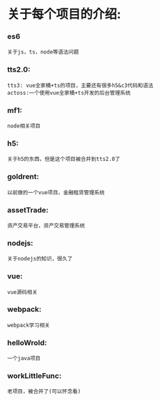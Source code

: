 # 关于每个项目的介绍:
### es6
    关于js，ts，node等语法问题
### tts2.0:
    tts3: vue全家桶+ts的项目，主要还有很多h5&c3代码和语法
    actoss:一个使用vue全家桶+ts开发的后台管理系统
### mf1:
    node相关项目
### h5:
    关于h5的东西，但是这个项目被合并到tts2.0了
### goldrent:
    以前做的一个vue项目，金融租赁管理系统
### assetTrade:
    资产交易平台，资产交易管理系统
### nodejs:
    关于nodejs的知识，很久了
### vue:
    vue源码相关
### webpack:
    webpack学习相关
### helloWrold:
    一个java项目
### workLittleFunc:
    老项目，被合并了(可以怀念看)
